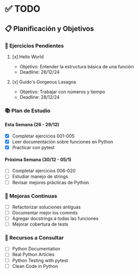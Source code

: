 # ✅ TODO

## 📋 Planificación y Objetivos

### 🎯 Ejercicios Pendientes
1. [x] Hello World
   - Objetivo: Entender la estructura básica de una función
   - Deadline: 26/12/24
   
2. [x] Guido's Gorgeous Lasagna
   - Objetivo: Trabajar con números y tiempo
   - Deadline: 28/12/24

### 📚 Plan de Estudio

#### Esta Semana (26 - 29/12)
- [x] Completar ejercicios 001-005
- [x] Leer documentación sobre funciones en Python
- [x] Practicar con pytest

#### Próxima Semana (30/12 - 05/1)
- [ ] Completar ejercicios 006-020
- [ ] Estudiar manejo de strings
- [ ] Revisar mejores prácticas de Python

### 🔄 Mejoras Continuas
- [ ] Refactorizar soluciones antiguas
- [ ] Documentar mejor los commits
- [ ] Agregar docstrings a todas las funciones
- [ ] Mejorar cobertura de tests

### 📖 Recursos a Consultar
- [ ] Python Documentation
- [ ] Real Python Articles
- [ ] Python Testing with pytest
- [ ] Clean Code in Python
